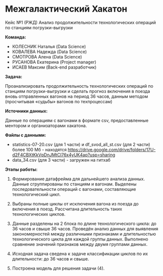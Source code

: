 # Межгалактический Хакатон


Кейс №1 (РЖД) Анализ продолжительности технологических операций по станциям погрузки-выгрузки

**Команда:**
  * КОЛЕСНИК Наталья (Data Science) 
  * КОВАЛЕВА Надежда (Data Science)  
  * СМОТРОВА Алена (Data Science)  
  * РУСАНОВА Екатерина (Project manager)
  * ИСАЕВ Максим (Back-end разработчик)

**Задача:**

Проанализировать продолжительность технологических операций по станциям погрузки-выгрузки и сделать прогноз включения в поезда вновь отправленных вагонов на период 36 часов, данным методом (просчитывая «судьбы» вагонов по техпроцессам)

**Источники данных:**

Данные по операциям с вагонами в формате csv, предоставленные ментором и организаторами хакатона.

**Файлы с данными:**
   * statistics-07-20.csv (для 1 части) и df_svod_all_st.csv (для 2 части) более 100 Мб - находятся https://drive.google.com/drive/folders/17U-d2F4CBXtKkVpDnJMtCl76x4yUK4ap?usp=sharing
   * data_34.csv (для 3 части) - загружен на гитхаб


**Этапы работы:**

   1. Формирование датафрейма для дальнейшего анализа данных. Данные сгруппированы по станциям и вагонам. Выделены последовательности операций с вагонами, составляющие технологический цикл. 

   2. Выбраны полные циклы от исключения вагона из поезда до включения в поезд. Рассчитана длительность таких технологических циклов.

   3. Данные разделены на 2  блока по длине технологического цикла: до 36 часов и свыше 36 часов.
Проведён анализ данных для выявления закономерностей между различными признаками и длительностью технологического цикла для каждой группы данных.
Выполнено сравнение значений признаков между двумя группами данных.

   4. Исходная задача сведена к задаче классификации циклов по их длительности: до 36 часов и свыше.

   5. Построена модель для решения задачи (4).

